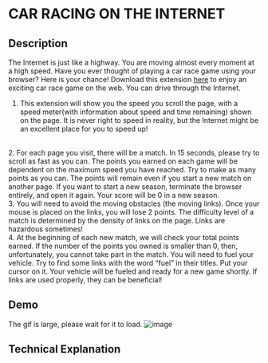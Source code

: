 # CAR RACING ON THE INTERNET

## Description
The Internet is just like a highway. You are moving almost every moment at a high speed. Have you ever thought of playing a car race game using your browser? Here is your chance! Download this extension [here](https://github.com/ql816/abc-student-repo/raw/master/projects/project-B/Car_Racing.zip) to enjoy an exciting car race game on the web. You can drive through the Internet.
<br>
1. This extension will show you the speed you scroll the page, with a speed meter(with information about speed and time remaining) shown on the page. It is never right to speed in reality, but the Internet might be an excellent place for you to speed up!
<br>
2. For each page you visit, there will be a match. In 15 seconds, please try to scroll as fast as you can. The points you earned on each game will be dependent on the maximum speed you have reached. Try to make as many points as you can. The points will remain even if you start a new match on another page. If you want to start a new season, terminate the browser entirely, and open it again. Your score will be 0 in a new season.
<br>
3. You will need to avoid the moving obstacles (the moving links). Once your mouse is placed on the links, you will lose 2 points. The difficulty level of a match is determined by the density of links on the page. Links are hazardous sometimes!
<br>
4. At the beginning of each new match, we will check your total points earned. If the number of the points you owned is smaller than 0, then, unfortunately, you cannot take part in the match. You will need to fuel your vehicle. Try to find some links with the word “fuel” in their titles. Put your cursor on it. Your vehicle will be fueled and ready for a new game shortly. If links are used properly, they can be beneficial!
<br>

## Demo
The gif is large, please wait for it to load.
![image](demo.gif)

## Technical Explanation
